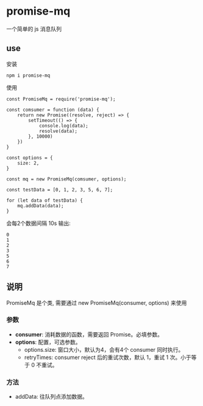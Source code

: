 # promise-mq

一个简单的 js 消息队列

## use

安装

```
npm i promise-mq
```

使用

```
const PromiseMq = require('promise-mq');

const comsumer = function (data) {
    return new Promise((resolve, reject) => {
        setTimeout(() => {
            console.log(data);
            resolve(data);
        }, 10000)
    })
}

const options = {
    size: 2,
}

const mq = new PromiseMq(comsumer, options);

const testData = [0, 1, 2, 3, 5, 6, 7];

for (let data of testData) {
    mq.addData(data);
}

```

会每2个数据间隔 10s 输出:

```
0
1
2
3
5
6
7
```

## 说明

PromiseMq 是个类, 需要通过 new PromiseMq(consumer, options) 来使用

### 参数

- **consumer**: 消耗数据的函数，需要返回 Promise。必填参数。
- **options**: 配置，可选参数。
    - options.size: 窗口大小，默认为4，会有4个 consumer 同时执行。
    - retryTimes: consumer reject 后的重试次数，默认 1，重试 1 次。小于等于 0 不重试。

### 方法

- addData: 往队列点添加数据。